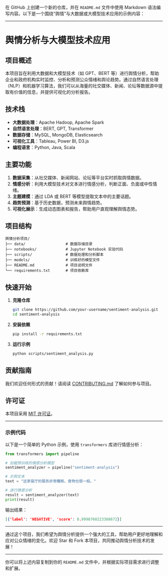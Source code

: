 在 GitHub 上创建一个新的仓库，并在 `README.md` 文件中使用 Markdown 语法编写内容。以下是一个围绕“舆情”与大数据或大模型技术应用的示例内容：

---

# 舆情分析与大模型技术应用

## 项目概述

本项目旨在利用大数据和大模型技术（如 GPT、BERT 等）进行舆情分析，帮助企业和政府机构实时监控、分析和预测公众情绪和舆论趋势。通过自然语言处理（NLP）和机器学习算法，我们可以从海量的社交媒体、新闻、论坛等数据源中提取有价值的信息，并提供可视化的分析报告。

## 技术栈

- **大数据处理**：Apache Hadoop, Apache Spark
- **自然语言处理**：BERT, GPT, Transformer
- **数据存储**：MySQL, MongoDB, Elasticsearch
- **可视化工具**：Tableau, Power BI, D3.js
- **编程语言**：Python, Java, Scala

## 主要功能

1. **数据采集**：从社交媒体、新闻网站、论坛等平台实时抓取舆情数据。
2. **情感分析**：利用大模型技术对文本进行情感分析，判断正面、负面或中性情绪。
3. **主题建模**：通过 LDA 或 BERT 等模型提取文本中的主要话题。
4. **趋势预测**：基于历史数据，预测未来舆情趋势。
5. **可视化展示**：生成动态图表和报告，帮助用户直观理解舆情态势。

## 项目结构

```
舆情分析项目/
├── data/                  # 数据存储目录
├── notebooks/             # Jupyter Notebook 实验代码
├── scripts/               # 数据处理和分析脚本
├── models/                # 训练好的模型文件
├── README.md              # 项目说明文件
└── requirements.txt       # 项目依赖库
```

## 快速开始

1. **克隆仓库**

   ```bash
   git clone https://github.com/your-username/sentiment-analysis.git
   cd sentiment-analysis
   ```

2. **安装依赖**

   ```bash
   pip install -r requirements.txt
   ```

3. **运行示例**

   ```bash
   python scripts/sentiment_analysis.py
   ```

## 贡献指南

我们欢迎任何形式的贡献！请阅读 [CONTRIBUTING.md](CONTRIBUTING.md) 了解如何参与项目。

## 许可证

本项目采用 [MIT 许可证](LICENSE)。

---

### 示例代码

以下是一个简单的 Python 示例，使用 `transformers` 库进行情感分析：

```python
from transformers import pipeline

# 加载预训练的情感分析模型
sentiment_analyzer = pipeline("sentiment-analysis")

# 示例文本
text = "这家餐厅的服务非常糟糕，食物也很一般。"

# 进行情感分析
result = sentiment_analyzer(text)
print(result)
```

输出结果：

```json
[{'label': 'NEGATIVE', 'score': 0.9998760223388672}]
```

---

通过这个项目，我们希望为舆情分析提供一个强大的工具，帮助用户更好地理解和应对公众情绪的变化。欢迎 Star 和 Fork 本项目，共同推动舆情分析技术的发展！

---

你可以将上述内容复制到你的 `README.md` 文件中，并根据实际项目需求进行调整和扩展。
